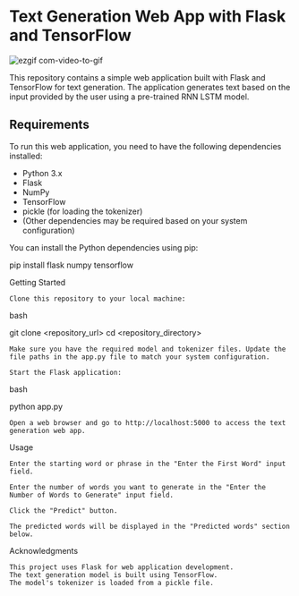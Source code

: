 # Text Generation Web App with Flask and TensorFlow
![ezgif com-video-to-gif](https://github.com/ABHAY1937/Word_generation/assets/130343822/db4394f9-b101-42fa-90f8-1f8454591180)


This repository contains a simple web application built with Flask and TensorFlow for text generation. The application generates text based on the input provided by the user using a pre-trained RNN LSTM model.

## Requirements

To run this web application, you need to have the following dependencies installed:

- Python 3.x
- Flask
- NumPy
- TensorFlow
- pickle (for loading the tokenizer)
- (Other dependencies may be required based on your system configuration)

You can install the Python dependencies using pip:



pip install flask numpy tensorflow

Getting Started

    Clone this repository to your local machine:

bash

git clone <repository_url>
cd <repository_directory>

    Make sure you have the required model and tokenizer files. Update the file paths in the app.py file to match your system configuration.

    Start the Flask application:

bash

python app.py

    Open a web browser and go to http://localhost:5000 to access the text generation web app.

Usage

    Enter the starting word or phrase in the "Enter the First Word" input field.

    Enter the number of words you want to generate in the "Enter the Number of Words to Generate" input field.

    Click the "Predict" button.

    The predicted words will be displayed in the "Predicted words" section below.

Acknowledgments

    This project uses Flask for web application development.
    The text generation model is built using TensorFlow.
    The model's tokenizer is loaded from a pickle file.

